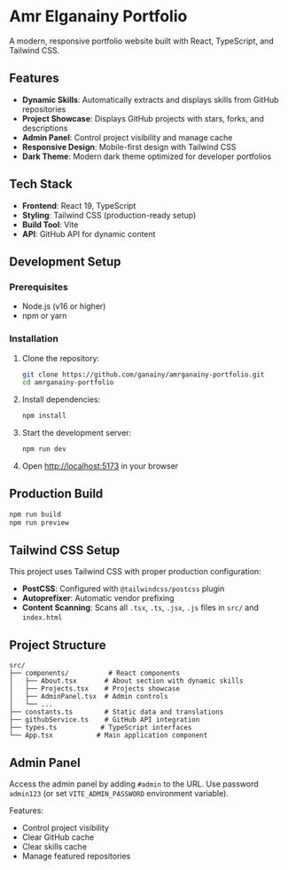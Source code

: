 # Amr Elganainy Portfolio

A modern, responsive portfolio website built with React, TypeScript, and Tailwind CSS.

## Features

- **Dynamic Skills**: Automatically extracts and displays skills from GitHub repositories
- **Project Showcase**: Displays GitHub projects with stars, forks, and descriptions
- **Admin Panel**: Control project visibility and manage cache
- **Responsive Design**: Mobile-first design with Tailwind CSS
- **Dark Theme**: Modern dark theme optimized for developer portfolios

## Tech Stack

- **Frontend**: React 19, TypeScript
- **Styling**: Tailwind CSS (production-ready setup)
- **Build Tool**: Vite
- **API**: GitHub API for dynamic content

## Development Setup

### Prerequisites
- Node.js (v16 or higher)
- npm or yarn

### Installation

1. Clone the repository:
   ```bash
   git clone https://github.com/ganainy/amrganainy-portfolio.git
   cd amrganainy-portfolio
   ```

2. Install dependencies:
   ```bash
   npm install
   ```

3. Start the development server:
   ```bash
   npm run dev
   ```

4. Open [http://localhost:5173](http://localhost:5173) in your browser

## Production Build

```bash
npm run build
npm run preview
```

## Tailwind CSS Setup

This project uses Tailwind CSS with proper production configuration:

- **PostCSS**: Configured with `@tailwindcss/postcss` plugin
- **Autoprefixer**: Automatic vendor prefixing
- **Content Scanning**: Scans all `.tsx`, `.ts`, `.jsx`, `.js` files in `src/` and `index.html`

## Project Structure

```
src/
├── components/          # React components
│   ├── About.tsx       # About section with dynamic skills
│   ├── Projects.tsx    # Projects showcase
│   ├── AdminPanel.tsx  # Admin controls
│   └── ...
├── constants.ts        # Static data and translations
├── githubService.ts    # GitHub API integration
├── types.ts           # TypeScript interfaces
└── App.tsx           # Main application component
```

## Admin Panel

Access the admin panel by adding `#admin` to the URL. Use password `admin123` (or set `VITE_ADMIN_PASSWORD` environment variable).

Features:
- Control project visibility
- Clear GitHub cache
- Clear skills cache
- Manage featured repositories
